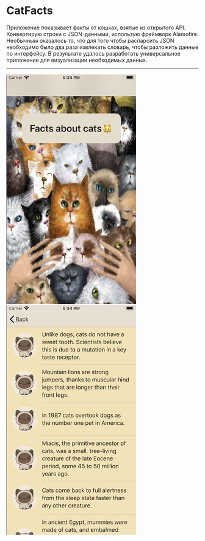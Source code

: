 # CatFacts
Приложение показывает факты от кошках, взятые из открытого API. Конвертирую строки с JSON-данными, использую фреймворк Alamofire. 
Необычным оказалось то, что для того чтобы распарсить JSON необходимо было  два раза извлекать словарь, чтобы разложить данные по интерфейсу.
В результате удалось разработать универсальное приложение для визуализации необходимых данных.
***
![ApplicationScreenshots](https://github.com/VictorinaVicka/CatFacts/blob/master/CatFacts/Assets.xcassets/One.imageset/One.png)
![](https://github.com/VictorinaVicka/CatFacts/blob/master/CatFacts/Assets.xcassets/Two.imageset/Two.png)
